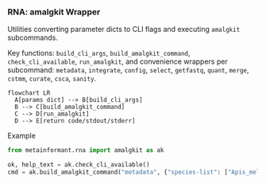 ### RNA: amalgkit Wrapper

Utilities converting parameter dicts to CLI flags and executing `amalgkit` subcommands.

Key functions: `build_cli_args`, `build_amalgkit_command`, `check_cli_available`, `run_amalgkit`, and convenience wrappers per subcommand: `metadata`, `integrate`, `config`, `select`, `getfastq`, `quant`, `merge`, `cstmm`, `curate`, `csca`, `sanity`.

```mermaid
flowchart LR
  A[params dict] --> B[build_cli_args]
  B --> C[build_amalgkit_command]
  C --> D[run_amalgkit]
  D --> E[return code/stdout/stderr]
```

Example

```python
from metainformant.rna import amalgkit as ak

ok, help_text = ak.check_cli_available()
cmd = ak.build_amalgkit_command("metadata", {"species-list": ["Apis_mellifera"], "threads": 8})
```


